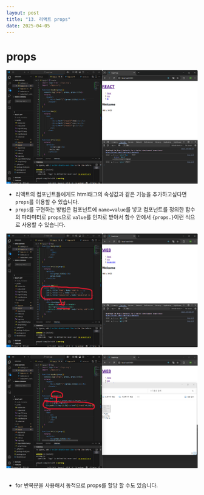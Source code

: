```yaml
---
layout: post
title: "13. 리액트 props"
date: 2025-04-05
---
```


# props

<div style="text-align: center;">
	<img src="/사진들/리액트/props 만들기.png" alt="alt text" />
</div>

- 리액트의 컴포넌트들에게도 html태그의 속성값과 같은 기능을 추가하고싶다면 ```props```를 이용할 수 있습니다.
- ```props```를 구현하는 방법은 컴포넌트에 ```name=value```를 넣고 컴포넌트를 정의한 함수의 파라미터로 ```props```으로 ```value```를 인자로 받아서 함수 안에서 ```{props.}```이런 식으로 사용할 수 있습니다. 

<div style="text-align: center;">
	<img src="/사진들/리액트/동적 props 할당1.png" alt="alt text" />
</div>

<br>

<div style="text-align: center;">
	<img src="/사진들/리액트/동적 props 할당2.png" alt="alt text" />
</div>

<br>

- for 반복문을 사용해서 동적으로 props를 할당 할 수도 있습니다.
